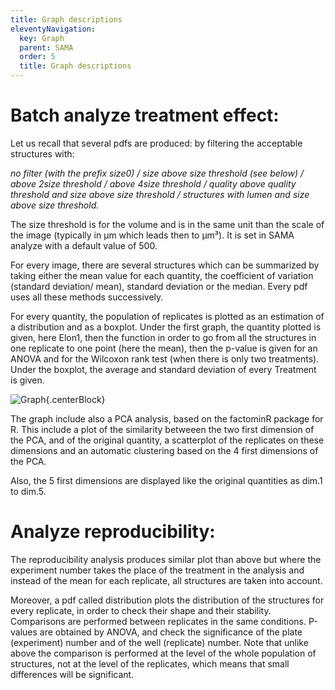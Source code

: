 ```yaml
---
title: Graph descriptions
eleventyNavigation:
  key: Graph
  parent: SAMA
  order: 5
  title: Graph descriptions
---
```




# Batch analyze treatment effect:

Let us recall that several pdfs are produced: by filtering the acceptable structures with:

_no filter (with the prefix size0) / size above size threshold (see below) / above 2*size threshold / above 4*size threshold / quality above quality threshold and size above size threshold / structures with lumen and size above size threshold._

The size threshold is for the volume and is in the same unit than the scale of the image (typically in µm which leads then to µm³). It is set in SAMA analyze with a default value of 500.

For every image, there are several structures which can be summarized by taking either the mean value for each quantity, the coefficient of variation (standard deviation/ mean), standard deviation or the median. Every pdf uses all these methods successively.

For every quantity, the population of replicates is plotted as an estimation of a distribution and as a boxplot. Under the first graph, the quantity plotted is given, here Elon1, then the function in order to go from all the structures in one replicate to one point (here the mean), then the p-value is given for an ANOVA and for the Wilcoxon rank test (when there is only two treatments). Under the boxplot, the average and standard deviation of every Treatment is given.

![Graph](../varia.png){.centerBlock}

The graph include also a PCA analysis, based on the factominR package for R. This include a plot of the similarity betweeen the two first dimension of the PCA, and of the original quantity, a scatterplot of the replicates on these dimensions and an automatic clustering based on the 4 first dimensions of the PCA.

Also, the 5 first dimensions are displayed like the original quantities as dim.1 to dim.5.

# Analyze reproducibility:

The reproducibility analysis produces similar plot than above but where the experiment number takes the place of the treatment in the analysis and instead of the mean for each replicate, all structures are taken into account.

Moreover, a pdf called distribution plots the distribution of the structures for every replicate, in order to check their shape and their stability. Comparisons are performed between replicates in the same conditions. P-values are obtained by ANOVA, and check the significance of the plate (experiment) number and of the well (replicate) number. Note that unlike above the comparison is performed at the level of the whole population of structures, not at the level of the replicates, which means that small differences will be significant.
